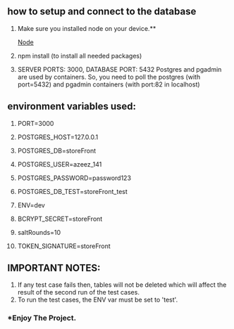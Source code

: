 ## how to setup and connect to the database

1. Make sure you installed node on your device.\*\*

   [Node](https://nodejs.org/en/)

2. npm install (to install all needed packages)
3. SERVER PORTS: 3000, DATABASE PORT: 5432
   Postgres and pgadmin are used by containers.
   So, you need to poll the postgres (with port=5432) and pgadmin containers (with port:82 in localhost)

## environment variables used:

1. PORT=3000

2. POSTGRES_HOST=127.0.0.1
3. POSTGRES_DB=storeFront
4. POSTGRES_USER=azeez_141
5. POSTGRES_PASSWORD=password123

6. POSTGRES_DB_TEST=storeFront_test
7. ENV=dev

8. BCRYPT_SECRET=storeFront
9. saltRounds=10
10. TOKEN_SIGNATURE=storeFront

## IMPORTANT NOTES:

1.  If any test case fails then, tables will not be deleted which will affect the result of the second run of the test cases.
2.  To run the test cases, the ENV var must be set to 'test'.

### \*Enjoy The Project.
